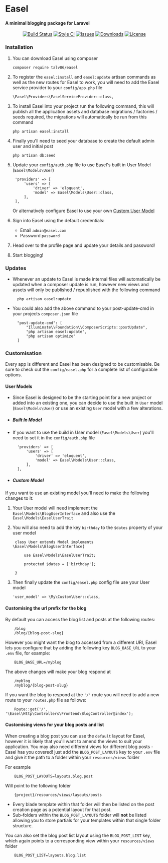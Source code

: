 # Easel
#### A minimal blogging package for Laravel

<div style="text-align:center">

[![Build Status](https://api.travis-ci.org/talv86/easel.svg)](https://travis-ci.org/talv86/easel)
[![Style CI](https://styleci.io/repos/63001540/shield?style=flat)](https://styleci.io/repos/63001540)
[![Issues](https://img.shields.io/github/issues/talv86/easel.svg)](https://github.com/talv86/easel/issues)
[![Downloads](https://poser.pugx.org/talv86/easel/downloads)](https://packagist.org/packages/talv86/easel)
[![License](https://poser.pugx.org/talv86/easel/license)](https://github.com/talv86/easel/blob/master/licence)

</div>

### Installation

1. You can download Easel using composer 

    ```
    composer require talv86/easel
    ```

2. To register the `easel:install` and `easel:update` artisan commands as well as the new routes for Easel to work, you will need to add the Easel service provider to your `config/app.php` file

    ```
    \Easel\Providers\EaselServiceProvider::class,
    ```

3. To install Easel into your project run the following command, this will publish all the application assets and database migrations / factories / seeds required, the migrations will automatically be run from this command

    ```
    php artisan easel:install
    ```

4. Finally you'll need to seed your database to create the default admin user and initial post

    ```
    php artisan db:seed
    ```
5. Update your `config/auth.php` file to use Easel's built in User Model (`Easel\Models\User`) 

        'providers' => [
            'users' => [
                'driver' => 'eloquent',
                'model' => Easel\Models\User::class,
            ],
        ],
        
    Or alternatively configure Easel to use your own [Custom User Model](#Custom-Model)

6. Sign into Easel using the default credentials:
    - Email `admin@easel.com`
    - Password `password`
    
7. Head over to the profile page and update your details and password!

8. Start blogging! 

### Updates 

- Whenever an update to Easel is made internal files will automatically be updated when a composer update is run, however new views and assets will only be published / republished with the following command
    
        php artisan easel:update
    
- You could also add the above command to your post-update-cmd in your projects `composer.json` file

        "post-update-cmd": [
            "Illuminate\\Foundation\\ComposerScripts::postUpdate",
            "php artisan easel:update",
            "php artisan optimize"
        ]

### Customisation

Every app is different and Easel has been designed to be customisable. Be sure to check out the `config/easel.php` for a complete list of configurable options. 

#### User Models

- Since Easel is designed to be the starting point for a new project or added into an existing one, you can decide to use the built in `User` model (`Easel\Models\User`) or use an existing `User` model with a few alterations. 

- ##### Built In Model

- If you want to use the build in User model (`Easel\Models\User`) you'll need to set it in the `config/auth.php` file

        'providers' => [
            'users' => [
                'driver' => 'eloquent',
                'model' => Easel\Models\User::class,
            ],
        ],
    

- ##### Custom Model

If you want to use an existing model you'll need to make the following changes to it: 

1. Your User model will need implement the `Easel\Models\BlogUserInterface` and also use the `Easel\Models\EaselUserTrait`
2. You will also need to add the key `birthday` to the `$dates` property of your user model

        class User extends Model implements \Easel\Models\BlogUserInterface{
        
            use Easel\Models\EaselUserTrait;
        
            protected $dates = ['birthday'];
            
        }
    
3. Then finally update the `config/easel.php` config file use your User model
 
    ```
    'user_model' => \My\Custom\User::class,
    ```
    

#### Customising the url prefix for the blog

By default you can access the blog list and posts at the following routes:
    
        /blog
        /blog/{blog-post-slug}
    
However you might want the blog to accessed from a different URI, Easel lets you configure that by adding the following key `BLOG_BASE_URL` to your `.env` file, for example:

        BLOG_BASE_URL=/myblog
   
The above changes will make your blog respond at 
    
        /myblog
        /myblog/{blog-post-slug}

If you want the blog to respond at the `'/'` route you will need to add a new route to your `routes.php` file as follows:

        Route::get('/', '\Easel\Http\Controllers\Frontend\BlogController@index');

#### Customising views for your blog posts and list

When creating a blog post you can use the `default` layout for Easel, however it is likely that you'll want to amend the views to suit your application. 
You may also need different views for different blog posts - Easel has you covered! just add the `BLOG_POST_LAYOUTS` key to your `.env` file and give it the path to a folder within your `resources/views` folder

For example

        BLOG_POST_LAYOUTS=layouts.blog.post

Will point to the following folder

        {project}/resources/views/layouts/posts

 - Every blade template within that folder will then be listed on the post creation page as a potential layout for that post. 
 - Sub-folders within the `BLOG_POST_LAYOUTS` folder will __not__ be listed allowing you to store partials for your templates within that single folder structure.

You can also set the blog post list layout using the `BLOG_POST_LIST` key, which again points to a corresponding view within your `resources/views` folder

        BLOG_POST_LIST=layouts.blog.list